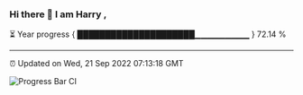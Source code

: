 ### Hi there 👋 I am Harry , 

⏳ Year progress { █████████████████████▁▁▁▁▁▁▁▁▁ } 72.14 %

---

⏰ Updated on Wed, 21 Sep 2022 07:13:18 GMT

![Progress Bar CI](https://github.com/duykhang68/duykhang68/workflows/Progress%20Bar%20CI/badge.svg)
